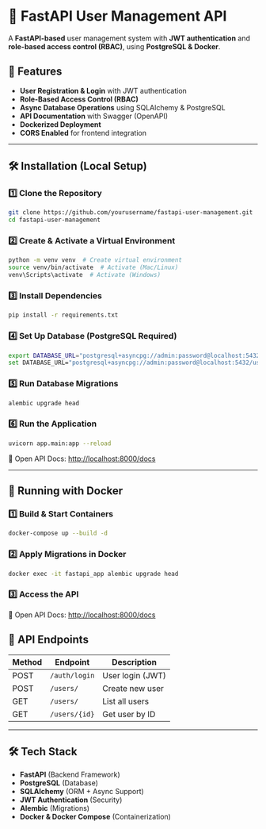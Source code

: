 # 🚀 FastAPI User Management API

A **FastAPI-based** user management system with **JWT authentication** and **role-based access control (RBAC)**, using **PostgreSQL & Docker**.

## 📌 Features
- **User Registration & Login** with JWT authentication
- **Role-Based Access Control (RBAC)**
- **Async Database Operations** using SQLAlchemy & PostgreSQL
- **API Documentation** with Swagger (OpenAPI)
- **Dockerized Deployment**
- **CORS Enabled** for frontend integration

---

## 🛠️ Installation (Local Setup)

### 1️⃣ **Clone the Repository**
```sh
git clone https://github.com/yourusername/fastapi-user-management.git
cd fastapi-user-management
```

### 2️⃣ **Create & Activate a Virtual Environment**
```sh
python -m venv venv  # Create virtual environment
source venv/bin/activate  # Activate (Mac/Linux)
venv\Scripts\activate  # Activate (Windows)
```

### 3️⃣ **Install Dependencies**
```sh
pip install -r requirements.txt
```

### 4️⃣ **Set Up Database (PostgreSQL Required)**
```sh
export DATABASE_URL="postgresql+asyncpg://admin:password@localhost:5432/user_db"  # Mac/Linux
set DATABASE_URL="postgresql+asyncpg://admin:password@localhost:5432/user_db"  # Windows
```

### 5️⃣ **Run Database Migrations**
```sh
alembic upgrade head
```

### 6️⃣ **Run the Application**
```sh
uvicorn app.main:app --reload
```
📌 Open API Docs: [http://localhost:8000/docs](http://localhost:8000/docs)

---

## 🚀 Running with Docker

### 1️⃣ **Build & Start Containers**
```sh
docker-compose up --build -d
```
### 2️⃣ **Apply Migrations in Docker**
```sh
docker exec -it fastapi_app alembic upgrade head
```

### 3️⃣ **Access the API**
📌 Open API Docs: [http://localhost:8000/docs](http://localhost:8000/docs)


## 🔗 API Endpoints

| Method | Endpoint       | Description            |
|--------|---------------|------------------------|
| POST   | `/auth/login` | User login (JWT)       |
| POST   | `/users/`     | Create new user        |
| GET    | `/users/`     | List all users         |
| GET    | `/users/{id}` | Get user by ID         |

---

## 🛠️ Tech Stack
- **FastAPI** (Backend Framework)
- **PostgreSQL** (Database)
- **SQLAlchemy** (ORM + Async Support)
- **JWT Authentication** (Security)
- **Alembic** (Migrations)
- **Docker & Docker Compose** (Containerization)
